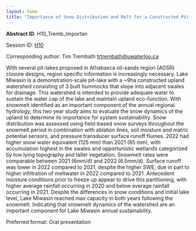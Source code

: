 ```yaml
---
layout: home
title: "Importance of Snow Distribution and Melt for a Constructed Pit-lake Watershed"
---
```



**Abstract ID**: H10_Tremb_Importan

Session ID: [H10](.)

Corresponding author: Tim Trembath <a href="mailto:trtrembath@uwaterloo.ca">trtrembath@uwaterloo.ca</a>

With several pit-lakes proposed in Athabasca oil-sands region (AOSR) closure designs, region specific information is increasingly necessary. Lake Miwasin is a demonstration-scale pit-lake with a ~9ha constructed upland watershed consisting of 3 built hummocks that slope into adjacent swales for drainage. This watershed is intended to provide adequate water to sustain the water cap of the lake and maintain upland eco-function. With snowmelt identified as an important component of the annual regional hydrology, this two year study aims to evaluate the snow dynamics of the upland to determine its importance for system sustainability. Snow distribution was assessed using field-based snow surveys throughout the snowmelt period in combination with ablation lines, soil moisture and matric potential sensors, and pressure transducer surface runoff flumes. 2022 had higher snow water equivalent (125 mm) than 2021 (85 mm), with accumulation highest in the swales and opportunistic wetlands categorized by low lying topography and taller vegetation. Snowmelt rates were comparable between 2021 (6mm/d) and 2022 (6.5mm/d). Surface runoff was lower in 2022 compared to 2021, despite the higher SWE, due in part to higher infiltration of meltwater in 2022 compared to 2021. Antecedent moisture conditions prior to freeze up appear to drive this partitioning, with higher average rainfall occurring in 2020 and below average rainfall occurring in 2021. Despite the differences in snow conditions and initial lake level, Lake Miwasin reached max capacity in both years following the snowmelt. Indicating that snowmelt dynamics of the watershed are an important component for Lake Miwasin annual sustainability.

Preferred format: Oral presentation

